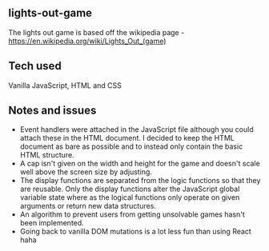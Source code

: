 ## lights-out-game
The lights out game is based off the wikipedia page - https://en.wikipedia.org/wiki/Lights_Out_(game)

## Tech used
Vanilla JavaScript, HTML and CSS

## Notes and issues
- Event handlers were attached in the JavaScript file although you could attach these in the HTML document. I decided to keep the HTML document as bare as possible and to instead only contain the basic HTML structure.
- A cap isn't given on the width and height for the game and doesn't scale well above the screen size by adjusting.
- The display functions are separated from the logic functions so that they are reusable. Only the display functions alter the JavaScript global variable state where as the logical functions only operate on given arguments or return new data structures.
- An algorithm to prevent users from getting unsolvable games hasn't been implemented.
- Going back to vanilla DOM mutations is a lot less fun than using React haha

